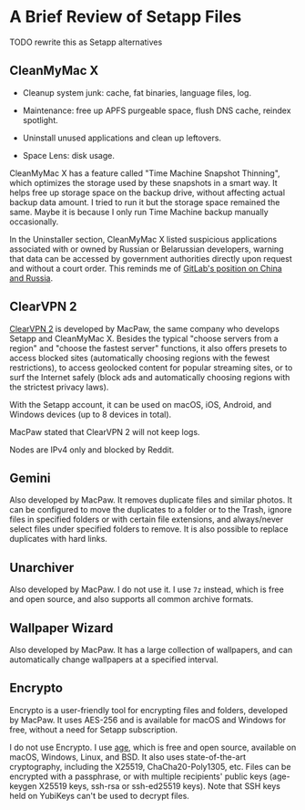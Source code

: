 # A Brief Review of Setapp Files

TODO rewrite this as Setapp alternatives

## CleanMyMac X

- Cleanup system junk: cache, fat binaries, language files, log.

- Maintenance: free up APFS purgeable space, flush DNS cache, reindex spotlight.

- Uninstall unused applications and clean up leftovers.

- Space Lens: disk usage.

CleanMyMac X has a feature called "Time Machine Snapshot Thinning",
which optimizes the storage used by these snapshots in a smart way.
It helps free up storage space on the backup drive,
without affecting actual backup data amount.
I tried to run it but the storage space remained the same.
Maybe it is because I only run Time Machine backup manually occasionally.
  
In the Uninstaller section, CleanMyMac X listed suspicious applications
associated with or owned by Russian or Belarussian developers,
warning that data can be accessed by government authorities directly upon request
and without a court order.
This reminds me of [GitLab's position on China and Russia][gitlab].

[gitlab]: https://about.gitlab.com/blog/2019/11/12/update-on-hiring/ "GitLab Blog"

## ClearVPN 2

[ClearVPN 2] is developed by MacPaw, the same company who develops Setapp and CleanMyMac X.
Besides the typical "choose servers from a region" and "choose the fastest server" functions,
it also offers presets to access blocked sites (automatically choosing regions with the fewest restrictions),
to access geolocked content for popular streaming sites, or to surf the Internet safely
(block ads and automatically choosing regions with the strictest privacy laws).

[ClearVPN 2]: https://clearvpn.com

With the Setapp account, it can be used on macOS, iOS, Android, and Windows devices (up to 8 devices in total).

MacPaw stated that ClearVPN 2 will not keep logs.

Nodes are IPv4 only and blocked by Reddit.

## Gemini

Also developed by MacPaw.
It removes duplicate files and similar photos.
It can be configured to move the duplicates to a folder or to the Trash,
ignore files in specified folders or with certain file extensions,
and always/never select files under specified folders to remove.
It is also possible to replace duplicates with hard links.

## Unarchiver

Also developed by MacPaw.
I do not use it.
I use `7z` instead, which is free and open source, and also supports all common archive formats.

## Wallpaper Wizard

Also developed by MacPaw.
It has a large collection of wallpapers, and can automatically change wallpapers at a specified interval.

## Encrypto

Encrypto is a user-friendly tool for encrypting files and folders, developed by MacPaw.
It uses AES-256 and is available for macOS and Windows for free, without a need for Setapp subscription.

I do not use Encrypto.
I use [age], which is free and open source, available on macOS, Windows, Linux, and BSD.
It also uses state-of-the-art cryptography, including the X25519, ChaCha20-Poly1305, etc.
Files can be encrypted with a passphrase,
or with multiple recipients' public keys (age-keygen X25519 keys, ssh-rsa or ssh-ed25519 keys).
Note that SSH keys held on YubiKeys can't be used to decrypt files.

[age]: https://github.com/FiloSottile/age

